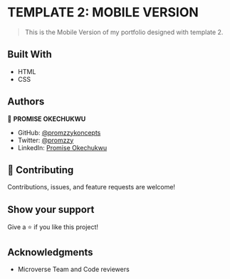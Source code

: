 # TEMPLATE 2: MOBILE VERSION

> This is the Mobile Version of my portfolio designed with template 2.

## Built With

- HTML
- CSS

## Authors

👤 **PROMISE OKECHUKWU**

- GitHub: [@promzzykoncepts](https://github.com/promzzykoncepts)
- Twitter: [@promzzy](https://twitter.com/prommzy)
- LinkedIn: [Promise Okechukwu](https://linkedin.com/in/promiseokechukwu)

## 🤝 Contributing

Contributions, issues, and feature requests are welcome!

## Show your support

Give a ⭐️ if you like this project!

## Acknowledgments

- Microverse Team and Code reviewers
